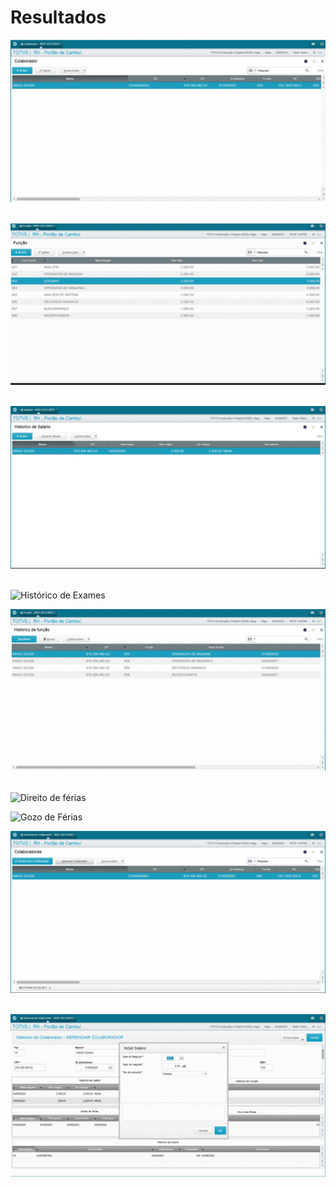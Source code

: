 # Resultados

![Cadastro e alteração do colaborador](https://github.com/HiagoSouzaa/RH_ADVPL/blob/add574cca4b52ef33980d7edf5a983469f5a101e/Gifs/Cadastro%20e%20Altera%C3%A7%C3%A3o%20de%20colaborador.gif)&nbsp;

![Cadastro e alteração de Função do colaborador](https://github.com/HiagoSouzaa/RH_ADVPL/blob/add574cca4b52ef33980d7edf5a983469f5a101e/Gifs/Cadastro%20e%20altera%C3%A7%C3%A3o%20de%20fun%C3%A7%C3%A3o.gif)&nbsp;

![Histórico de salário](https://github.com/HiagoSouzaa/RH_ADVPL/blob/add574cca4b52ef33980d7edf5a983469f5a101e/Gifs/Hist%C3%B3rico%20de%20sal%C3%A1rio.gif)&nbsp;

![Histórico de Exames](https://github.com/HiagoSouzaa/RH_ADVPL/blob/add574cca4b52ef33980d7edf5a983469f5a101e/Gifs/Hist%C3%B3rico%20de%20exame.gif)&nbsp;

![Histórico de Função](https://github.com/HiagoSouzaa/RH_ADVPL/blob/add574cca4b52ef33980d7edf5a983469f5a101e/Gifs/Hist%C3%B3rico%20de%20fun%C3%A7%C3%A3o.gif)&nbsp;

![Direito de férias](https://github.com/HiagoSouzaa/RH_ADVPL/blob/add574cca4b52ef33980d7edf5a983469f5a101e/Gifs/Direito%20de%20F%C3%A9rias.gif)&nbsp;

![Gozo de Férias](https://github.com/HiagoSouzaa/RH_ADVPL/blob/add574cca4b52ef33980d7edf5a983469f5a101e/Gifs/Gozo%20das%20f%C3%A9rias.gif)&nbsp;

![Gerenciador de colaboradores](https://github.com/HiagoSouzaa/RH_ADVPL/blob/add574cca4b52ef33980d7edf5a983469f5a101e/Gifs/RH%20main.gif)&nbsp;

![iiclusões do gerenciador de colaboradores](https://github.com/HiagoSouzaa/RH_ADVPL/blob/add574cca4b52ef33980d7edf5a983469f5a101e/Gifs/inclusoes%20RH%20main.gif)&nbsp;